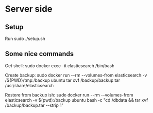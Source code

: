 # Server side

## Setup

Run sudo ./setup.sh


## Some nice commands

Get shell:
sudo docker exec -it elasticsearch /bin/bash

Create backup:
sudo docker run --rm --volumes-from elasticsearch -v /${PWD}/tmp:/backup ubuntu tar cvf /backup/backup.tar /usr/share/elasticsearch

Restore from backup ish:
sudo docker run --rm --volumes-from elasticsearch -v $(pwd):/backup ubuntu bash -c "cd /dbdata && tar xvf /backup/backup.tar --strip 1"
